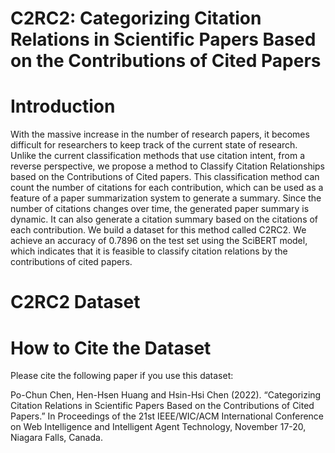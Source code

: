 # C2RC2: Categorizing Citation Relations in Scientific Papers Based on the Contributions of Cited Papers

# Introduction

With the massive increase in the number of research papers, it becomes difficult for researchers to keep track of the current state of research. 
Unlike the current classification methods that use citation intent, from a reverse perspective, we propose a method to Classify Citation Relationships based on the Contributions of Cited papers.
This classification method can count the number of citations for each contribution, which can be used as a feature of a paper summarization system to generate a summary. Since the number of citations changes over time, the generated paper summary is dynamic.
It can also generate a citation summary based on the citations of each contribution. 
We build a dataset for this method called C2RC2. 
We achieve an accuracy of 0.7896 on the test set using the SciBERT model, which indicates that it is feasible to classify citation relations by the contributions of cited papers.

# C2RC2 Dataset

# How to Cite the Dataset

Please cite the following paper if you use this dataset:

Po-Chun Chen, Hen-Hsen Huang and Hsin-Hsi Chen (2022). “Categorizing Citation Relations in Scientific Papers Based on the Contributions of Cited Papers.” In Proceedings of the 21st IEEE/WIC/ACM International Conference on Web Intelligence and Intelligent Agent Technology, November 17-20, Niagara Falls, Canada.




